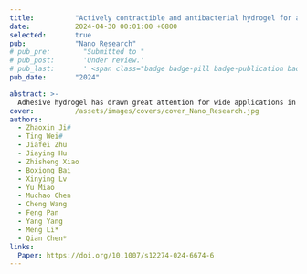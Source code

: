 ```yaml
---
title:          "Actively contractible and antibacterial hydrogel for accelerated wound healing"
date:           2024-04-30 00:01:00 +0800
selected:       true
pub:            "Nano Research"
# pub_pre:        "Submitted to "
# pub_post:       'Under review.'
# pub_last:       ' <span class="badge badge-pill badge-publication badge-success">Spotlight</span>'
pub_date:       "2024"

abstract: >-
  Adhesive hydrogel has drawn great attention for wide applications in wound healing owing to its excellent biocompatibility and lasting adhesiveness. However, traditional adhesive hydrogels only keep the wound moist to promote wound healing. It is still imperative to fabricate adhesive hydrogels that exhibit efficient antibacterial ability, active driving dynamic wound closure, and reactive oxygen species (ROS) scavenging together with excellent mechanical properties. Here, a novel hydrogel based on poly(N-isopropyl acrylamide) (PNIPAAm), a thermoresponsive polymer, and tannic acid (TA)-Ag nanoparticles (TA-Ag NPs) exhibiting active contraction, tissue adhesion, anti-inflammatory and antibacterial functions was developed. TA-Ag dispersed in the hydrogel not only functioned as the catalyst to polymerize the reaction but also provided additional anti-inflammatory and antibacterial properties. Besides, tannic acid containing catechol groups endowed the hydrogel with adhesive ability. More interestingly, the obtained hydrogel exhibited the thermoresponsive shrinkage ability, which could mechanically drive wound closure due to the presence of PNIPAAm network. In vivo mouse full-thickness skin defect model demonstrated that this actively contractible and antibacterial hydrogel is a promising dressing to improve wound healing process by accelerating tissue regeneration and preventing bacterial infection. Therefore, this multi-functional adhesive hydrogel developed here may provide a new possibility for wound healing.
cover:          /assets/images/covers/cover_Nano_Research.jpg
authors:
  - Zhaoxin Ji#
  - Ting Wei#
  - Jiafei Zhu
  - Jiaying Hu
  - Zhisheng Xiao
  - Boxiong Bai
  - Xinying Lv
  - Yu Miao
  - Muchao Chen
  - Cheng Wang
  - Feng Pan
  - Yang Yang
  - Meng Li*
  - Qian Chen*
links:
  Paper: https://doi.org/10.1007/s12274-024-6674-6
---
```

